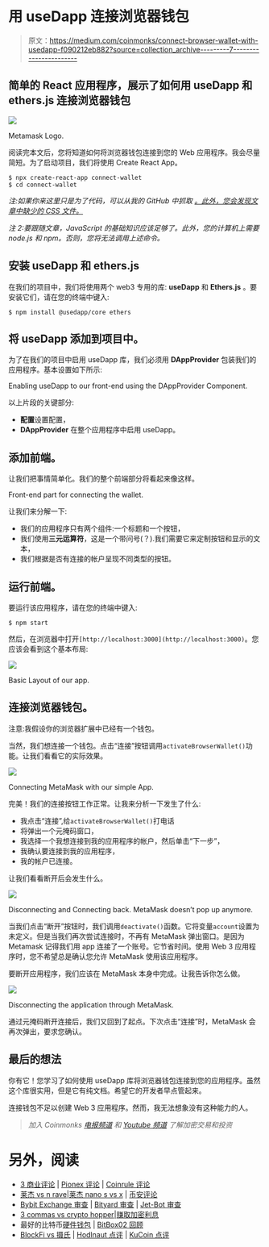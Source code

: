 # 用 useDapp 连接浏览器钱包

> 原文：<https://medium.com/coinmonks/connect-browser-wallet-with-usedapp-f090212eb882?source=collection_archive---------7----------------------->

## 简单的 React 应用程序，展示了如何用 useDapp 和 ethers.js 连接浏览器钱包

![](img/e35fad400e76fb754cb96700b8cb5621.png)

Metamask Logo.

阅读完本文后，您将知道如何将浏览器钱包连接到您的 Web 应用程序。我会尽量简短。为了启动项目，我们将使用 Create React App。

```
$ npx create-react-app connect-wallet
$ cd connect-wallet
```

*注:如果你来这里只是为了代码，可以从我的 GitHub* *中抓取* [*。此外，您会发现文章中缺少的 CSS 文件。*](https://github.com/krisograbek/usedapp-playground)

*注 2:要跟随文章，JavaScript 的基础知识应该足够了。此外，您的计算机上需要 node.js 和 npm。否则，您将无法调用上述命令。*

## 安装 useDapp 和 ethers.js

在我们的项目中，我们将使用两个 web3 专用的库: **useDapp** 和 **Ethers.js** 。要安装它们，请在您的终端中键入:

```
$ npm install @usedapp/core ethers
```

## 将 useDapp 添加到项目中。

为了在我们的项目中启用 useDapp 库，我们必须用 **DAppProvider** 包装我们的应用程序。基本设置如下所示:

Enabling useDapp to our front-end using the DAppProvider Component.

以上片段的关键部分:

*   **配置**设置配置，
*   **DAppProvider** 在整个应用程序中启用 useDapp。

## 添加前端。

让我们把事情简单化。我们的整个前端部分将看起来像这样。

Front-end part for connecting the wallet.

让我们来分解一下:

*   我们的应用程序只有两个组件:一个标题和一个按钮，
*   我们使用**三元运算符**，这是一个带问号(？).我们需要它来定制按钮和显示的文本，
*   我们根据是否有连接的帐户呈现不同类型的按钮。

## 运行前端。

要运行该应用程序，请在您的终端中键入:

```
$ npm start
```

然后，在浏览器中打开`[http://localhost:3000](http://localhost:3000)`。您应该会看到这个基本布局:

![](img/5e8a1915022c165d8ff660de86d2449a.png)

Basic Layout of our app.

## **连接浏览器钱包。**

注意:我假设你的浏览器扩展中已经有一个钱包。

当然，我们想连接一个钱包。点击“连接”按钮调用`activateBrowserWallet()`功能。让我们看看它的实际效果。

![](img/0af2de2df68b8630dfbdd51b473970b1.png)

Connecting MetaMask with our simple App.

完美！我们的连接按钮工作正常。让我来分析一下发生了什么:

*   我点击“连接”,给`activateBrowserWallet()`打电话
*   将弹出一个元掩码窗口，
*   我选择一个我想连接到我的应用程序的帐户，然后单击“下一步”，
*   我确认要连接到我的应用程序，
*   我的帐户已连接。

让我们看看断开后会发生什么。

![](img/c08f779cfa1b0a581d1f6b51def4df4a.png)

Disconnecting and Connecting back. MetaMask doesn’t pop up anymore.

当我们点击“断开”按钮时，我们调用`deactivate()`函数。它将变量`account`设置为未定义。但是当我们再次尝试连接时，不再有 MetaMask 弹出窗口。是因为 Metamask 记得我们用 app 连接了一个账号。它节省时间。使用 Web 3 应用程序时，您不希望总是确认您允许 MetaMask 使用该应用程序。

要断开应用程序，我们应该在 MetaMask 本身中完成。让我告诉你怎么做。

![](img/654f6de0da8c16ba2535a195619a9308.png)

Disconnecting the application through MetaMask.

通过元掩码断开连接后，我们又回到了起点。下次点击“连接”时，MetaMask 会再次弹出，要求您确认。

## 最后的想法

你有它！您学习了如何使用 useDapp 库将浏览器钱包连接到您的应用程序。虽然这个库很实用，但是它有纯文档。希望它的开发者早点管起来。

连接钱包不足以创建 Web 3 应用程序。然而，我无法想象没有这种能力的人。

> *加入 Coinmonks* [*电报频道*](https://t.me/coincodecap) *和* [*Youtube 频道*](https://www.youtube.com/c/coinmonks/videos) *了解加密交易和投资*

# 另外，阅读

*   [3 商业评论](/coinmonks/3commas-review-an-excellent-crypto-trading-bot-2020-1313a58bec92) | [Pionex 评论](https://coincodecap.com/pionex-review-exchange-with-crypto-trading-bot) | [Coinrule 评论](/coinmonks/coinrule-review-2021-a-beginner-friendly-crypto-trading-bot-daf0504848ba)
*   [莱杰 vs n rave](/coinmonks/ledger-vs-ngrave-zero-7e40f0c1d694)|[莱杰 nano s vs x](/coinmonks/ledger-nano-s-vs-x-battery-hardware-price-storage-59a6663fe3b0) | [币安评论](/coinmonks/binance-review-ee10d3bf3b6e)
*   [Bybit Exchange 审查](/coinmonks/bybit-exchange-review-dbd570019b71) | [Bityard 审查](https://coincodecap.com/bityard-reivew) | [Jet-Bot 审查](https://coincodecap.com/jet-bot-review)
*   [3 commas vs crypto hopper](/coinmonks/3commas-vs-pionex-vs-cryptohopper-best-crypto-bot-6a98d2baa203)|[赚取加密利息](/coinmonks/earn-crypto-interest-b10b810fdda3)
*   最好的比特币[硬件钱包](/coinmonks/hardware-wallets-dfa1211730c6) | [BitBox02 回顾](/coinmonks/bitbox02-review-your-swiss-bitcoin-hardware-wallet-c36c88fff29)
*   [BlockFi vs 摄氏](/coinmonks/blockfi-vs-celsius-vs-hodlnaut-8a1cc8c26630) | [Hodlnaut 点评](/coinmonks/hodlnaut-review-best-way-to-hodl-is-to-earn-interest-on-your-bitcoin-6658a8c19edf) | [KuCoin 点评](https://coincodecap.com/kucoin-review)